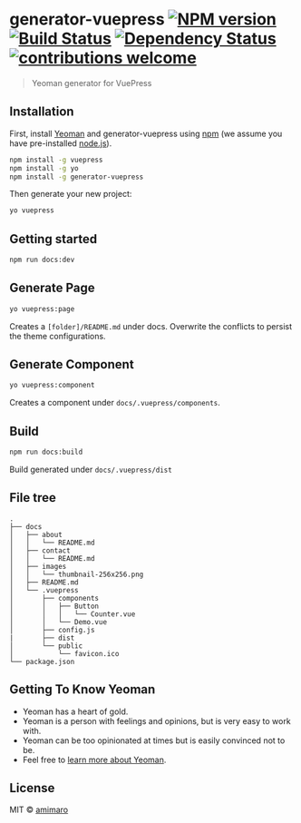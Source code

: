 # generator-vuepress [![NPM version][npm-image]][npm-url] [![Build Status][travis-image]][travis-url] [![Dependency Status][daviddm-image]][daviddm-url] [![contributions welcome](https://img.shields.io/badge/contributions-welcome-brightgreen.svg?style=flat)](https://github.com/amimaro/generator-vuepress)
> Yeoman generator for VuePress

## Installation

First, install [Yeoman](http://yeoman.io) and generator-vuepress using [npm](https://www.npmjs.com/) (we assume you have pre-installed [node.js](https://nodejs.org/)).

```bash
npm install -g vuepress
npm install -g yo
npm install -g generator-vuepress
```

Then generate your new project:

```bash
yo vuepress
```

## Getting started

```bash
npm run docs:dev
```

## Generate Page

```bash
yo vuepress:page
```

Creates a `[folder]/README.md` under docs.
Overwrite the conflicts to persist the theme configurations.

## Generate Component

```bash
yo vuepress:component
```

Creates a component under `docs/.vuepress/components`.

## Build

```bash
npm run docs:build
```

Build generated under `docs/.vuepress/dist`

## File tree
```
.
├── docs
│   ├── about
│   │   └── README.md
│   ├── contact
│   │   └── README.md
│   ├── images
│   │   └── thumbnail-256x256.png
│   ├── README.md
│   └── .vuepress
│       ├── components
│       │   ├── Button
│       │   │   └── Counter.vue
│       │   └── Demo.vue
│       ├── config.js
|       ├── dist
│       └── public
│           └── favicon.ico
└── package.json
```

## Getting To Know Yeoman

 * Yeoman has a heart of gold.
 * Yeoman is a person with feelings and opinions, but is very easy to work with.
 * Yeoman can be too opinionated at times but is easily convinced not to be.
 * Feel free to [learn more about Yeoman](http://yeoman.io/).

## License

MIT © [amimaro](amimaro.github.io)


[npm-image]: https://badge.fury.io/js/generator-vuepress.svg
[npm-url]: https://npmjs.org/package/generator-vuepress
[travis-image]: https://travis-ci.org/amimaro/generator-vuepress.svg?branch=master
[travis-url]: https://travis-ci.org/amimaro/generator-vuepress
[daviddm-image]: https://david-dm.org/amimaro/generator-vuepress.svg?theme=shields.io
[daviddm-url]: https://david-dm.org/amimaro/generator-vuepress
